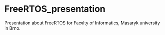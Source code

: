 # FreeRTOS_presentation
Presentation about FreeRTOS for Faculty of Informatics, Masaryk university in Brno.
